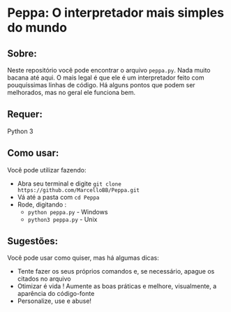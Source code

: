 # Peppa: O interpretador mais simples do mundo

## Sobre:
Neste repositório você pode encontrar o arquivo `peppa.py`. Nada muito bacana até aqui.
O mais legal é que ele é um interpretador feito com pouquíssimas linhas de código. Há alguns 
pontos que podem ser melhorados, mas no geral ele funciona bem.

## Requer:
Python 3

## Como usar:
Você pode utilizar fazendo:
* Abra seu terminal e digite `git clone https://github.com/MarcelloBB/Peppa.git`
* Vá até a pasta com `cd Peppa`
* Rode, digitando :
  * `python peppa.py` - Windows
  * `python3 peppa.py` - Unix

## Sugestões:
Você pode usar como quiser, mas há algumas dicas:
* Tente fazer os seus próprios comandos e, se necessário, apague os citados no arquivo
* Otimizar é vida ! Aumente as boas práticas e melhore, visualmente, a aparência do código-fonte
* Personalize, use e abuse!
